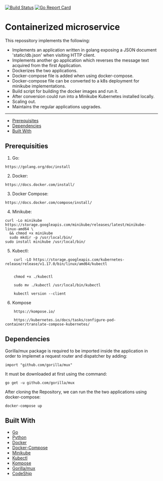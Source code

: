 [![Build Status](https://travis-ci.org/Kareemabdallah/Microservice_Challenge.svg?branch=master)](https://travis-ci.org/Kareemabdallah/Microservice_Challenge)
[![Go Report Card](https://goreportcard.com/badge/github.com/Kareemabdallah/Microservice_Challenge)](https://goreportcard.com/report/github.com/Kareemabdallah/Microservice_Challenge)

# Containerized microservice

This repossitory implements the following: 

* Implements an application written in golang exposing a JSON document 'static/db.json' when visiting HTTP client.
* Implements another go application which reverses the message text acquired from the first Application.
* Dockerizes the two applications.
* Docker-compose file is added when using docker-compose.
* Docker-compose file can be converted to a k8s deployment for minikube implementations.
* Build script for building the docker images and run it.
* After conversion could run into a Minikube Kubernetes installed locally.
* Scaling out.
* Maintains the regular applications upgrades.

---

* [Prerequisites](#Prerequisites)
* [Dependencies](#Dependencies)
* [Built With](#BuiltWith)


## Prerequisities

1. Go:
```
https://golang.org/doc/install
```

2. Docker:
```
https://docs.docker.com/install/
```

3. Docker Compose:
```
https://docs.docker.com/compose/install/
```
4. Minikube:
```
curl -Lo minikube https://storage.googleapis.com/minikube/releases/latest/minikube-linux-amd64 \
  && chmod +x minikube
  sudo mkdir -p /usr/local/bin/
sudo install minikube /usr/local/bin/
```
5. Kubectl:
```
    curl -LO https://storage.googleapis.com/kubernetes-release/release/v1.17.0/bin/linux/amd64/kubectl
   
   
    chmod +x ./kubectl

    sudo mv ./kubectl /usr/local/bin/kubectl
    
    kubectl version --client
```
6. Kompose
```
    https://kompose.io/
    
    https://kubernetes.io/docs/tasks/configure-pod-container/translate-compose-kubernetes/
   ```

## Dependencies

Gorilla/mux package is required to be imported inside the application in order to implemet a request router and dispatcher by adding:

```
import "github.com/gorilla/mux"
```
It must be downloaded at first using the command:

```
go get -u github.com/gorilla/mux
```

After cloning the Repository, we can run the the two applications using docker-compose:

```
docker-compose up
```

## Built With

* [Go](https://golang.org/doc/)
* [Python](https://docs.python.org/3/) 
* [Docker](https://docs.docker.com/) 
* [Docker-Compose](https://docs.docker.com/compose/) 
* [Minikube](https://kubernetes.io/docs/tasks/tools/install-minikube/) 
* [Kubectl](https://kubernetes.io/docs/tasks/tools/install-kubectl/) 
* [Kompose](https://kubernetes.io/docs/tasks/configure-pod-container/translate-compose-kubernetes/) 
* [Gorilla/mux](https://www.gorillatoolkit.org/pkg/mux)
* [CodeShip](https://documentation.codeship.com/) 
